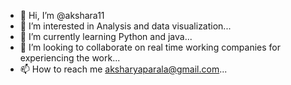 - 👋 Hi, I’m @akshara11
- 👀 I’m interested in Analysis and data visualization...
- 🌱 I’m currently learning Python and java...
- 💞️ I’m looking to collaborate on real time working companies for experiencing the work...
- 📫 How to reach me aksharyaparala@gmail.com...

<!---
akshara11/akshara11 is a ✨ special ✨ repository because its `README.md` (this file) appears on your GitHub profile.
You can click the Preview link to take a look at your changes.
--->
